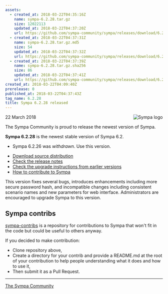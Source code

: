 ```yaml
---
assets:
  - created_at: 2018-03-22T04:35:16Z
    name: sympa-6.2.28.tar.gz
    size: 12022113
    updated_at: 2018-03-22T04:37:20Z
    url: https://github.com/sympa-community/sympa/releases/download/6.2.28/sympa-6.2.28.tar.gz
  - created_at: 2018-03-22T04:37:31Z
    name: sympa-6.2.28.tar.gz.md5
    size: 54
    updated_at: 2018-03-22T04:37:32Z
    url: https://github.com/sympa-community/sympa/releases/download/6.2.28/sympa-6.2.28.tar.gz.md5
  - created_at: 2018-03-22T04:37:39Z
    name: sympa-6.2.28.tar.gz.sha256
    size: 86
    updated_at: 2018-03-22T04:37:41Z
    url: https://github.com/sympa-community/sympa/releases/download/6.2.28/sympa-6.2.28.tar.gz.sha256
created_at: 2018-03-22T04:09:40Z
prerelease: 0
published_at: 2018-03-22T04:37:43Z
tag_name: 6.2.28
title: Sympa 6.2.28 released
---
```


<img align="right" src="https://assets.sympa.community/logos/sympa_multi_150x121.png" title="Sympa logo"/> 22 March 2018

The Sympa Community is proud to release the newest version of Sympa.

**Sympa 6.2.28** is the newest stable version of Sympa 6.2.

  * Sympa 6.2.26 was _withdrawn_.  Use this version.

  - [Download source distribution](https://github.com/sympa-community/sympa/releases/download/6.2.28/sympa-6.2.28.tar.gz)
  - [Check the release notes](https://github.com/sympa-community/sympa/blob/6.2.28/NEWS.md)
  - [Check the upgrade instructions from earlier versions](https://sympa-community.github.io/manual/upgrade/notes.html)
  - [How to contribute to Sympa](https://github.com/sympa-community/sympa/blob/6.2.28/CONTRIBUTING.md)

This version fixes several bugs, introduces enhancements including more secure password hash, and incompatible changes including consistent scenario names and new parameters for web interface. Administrators are encouraged to upgrade Sympa to this version.

Sympa contribs
----------------

[sympa-contribs](https://github.com/sympa-community/sympa-contribs) is a repository for contributions to Sympa that won't fit in the code but could be useful to others anyway.

If you decided to make contribution:
  - Clone repository above,
  - Create a directory for your contrib and provide a README.md at the root of your contribution to help people understanding what it does and how to use it,
  - Then submit it as a Pull Request.

----
[The Sympa Community](https://github.com/sympa-community)
